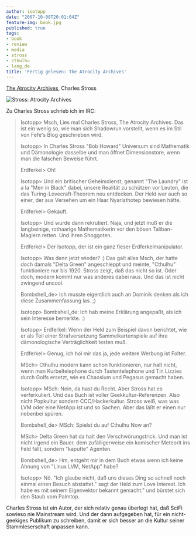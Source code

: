 ```yaml
---
author: isotopp
date: "2007-10-08T20:01:04Z"
feature-img: book.jpg
published: true
tags:
- book
- review
- media
- stross
- cthulhu
- lang_de
title: 'Fertig gelesen: The Atrocity Archives'
---
```

[The Atrocity Archives](http://www.amazon.de/Atrocity-Archives-Charles-Stross/dp/1841495697),
Charles Stross

![Stross: Atrocity Archives](https://blog.koehntopp.info/uploads/stross_daemonentor.jpg)

Zu Charles Stross schrieb ich im IRC:

> Isotopp> Msch, Lies mal Charles Stross, The Atrocity Archives.  Das ist
> ein wenig so, wie man sich Shadowrun vorstellt, wenn es im Stil von Fefe's
> Blog geschrieben wird.
>
> Isotopp> In Charles Stross "Bob Howard" Universum sind Mathematik und
> Dämonologie dasselbe und man öffnet Dimensionstore, wenn man die falschen
> Beweise führt.
>
> Erdferkel> Oh!
>
> Isotopp> Und ein britischer Geheimdienst, genannt "The Laundry" ist a la
> "Men in Black" dabei, unsere Realität zu schützen vor Leuten, die das
> Turing-Lovecraft-Theorem neu entdecken.  Der Held war auch so einer, der
> aus Versehen um ein Haar Nyarlathotep bewiesen hätte.
>
> Erdferkel> Gekauft.
>
> Isotopp> Und wurde dann rekrutiert.  Naja, und jetzt muß er die
> langbeinige, rothaarige Mathematikerin vor den bösen Taliban-Magiern
> retten.  Und ihren Shoggoten.
>
> Erdferkel> Der Isotopp, der ist ein ganz fieser Erdferkelmanipulator.
>
> Isotopp> Was denn jetzt wieder?  :) Das galt alles Msch, der hatte doch
> damals "Delta Green" angeschleppt und meinte, "Cthulhu" funktioniere nur
> bis 1920.  Stross zeigt, daß das nicht so ist.  Oder doch, modern kommt
> nur was anderes dabei raus.  Und das ist nicht zwingend uncool.
>
> Bombshell_de> Ich musste eigentlich auch an Dominik denken als ich diese
> Zusammenfassung las.  ;)
>
> Isotopp> Bombshell_de: Ich hab meine Erklärung angepaßt, als ich sein
> Interesse bemerkte.  :)
>
> Isotopp> Erdferkel: Wenn der Held zum Beispiel davon berichtet, wie er als
> Teil einer Strafversetzung Sammelkartenspiele auf ihre dämonologische
> Verträglichkeit testen muß.
>
> Erdferkel> Genug, ich hol mir das ja, jede weitere Werbung ist Folter.
>
> MSch> Cthulhu modern kann schon funktionieren, nur halt nicht, wenn man
> Kurbeltelephone durch Tastentelephone und Tin Lizzies durch Golfs ersetzt,
> wie es Chaosium und Pegasus gemacht haben.
>
> Isotopp> MSch: Nein, da hast du Recht.  Aber Stross hat es verferkuliert.
> Und das Buch ist voller Geekkultur-Referenzen.  Also nicht Popkultur
> sondern CCC/Hackerkultur.  Stross weiß, was was LVM oder eine
> NetApp ist und so Sachen.  Aber das läßt er einen nur nebenbei spüren.
>
> Bombshell_de> MSch: Spielst du auf Cthulhu Now an?
>
> MSch> Delta Green hat da halt den Verschwörungstrick.  Und man ist nicht
> irgend ein Bauer, dem zufälligerweise ein komischer Meteorit ins Feld
> fällt, sondern "kaputte" Agenten.
>
> Bombshell_de> Hm, entgeht mir in dem Buch etwas wenn ich keine Ahnung von
> "Linux LVM, NetApp" habe?
>
> Isotopp> Nö.  "Ich glaube nicht, daß uns dieses Ding so schnell noch
> einmal einen Besuch abstattet." sagt der Held zum Love Interest.  Ich habe
> es mit seinem Eigenvektor bekannt gemacht." und bürstet sich den Staub vom
> Palmtop.

Charles Stross ist ein Autor, der sich relativ genau überlegt hat, daß SciFi
sowieso nie Mainstream wird.  Und der dann aufgegeben hat, für ein
nicht-geekiges Publikum zu schreiben, damit er sich besser an die Kultur
seiner Stammleserschaft anpassen kann.
